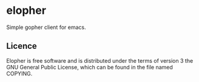 # elopher

Simple gopher client for emacs.

## Licence

Elopher is free software and is distributed under the terms of version
3 the GNU General Public License, which can be found in the file named
COPYING.
